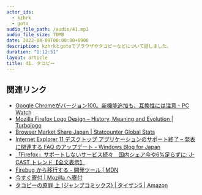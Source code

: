 ```yaml
---
actor_ids:
  - kzhrk
  - goto
audio_file_path: /audio/41.mp3
audio_file_size: 70MB
date: 2022-04-09T00:00:00+0900
description: kzhrkとgotoでブラウザやタコピーなどについて話しました。
duration: "1:12:51"
layout: article
title: 41. タコピー
---
```


<!-- prettier-ignore-start -->

## 関連リンク

- [Google Chromeがバージョン100。新機能追加も、互換性には注意 - PC Watch](https://pc.watch.impress.co.jp/docs/news/1398928.html)
- [Mozilla Firefox Logo Design – History, Meaning and Evolution \| Turbologo](https://turbologo.com/articles/mozilla-firefox-logo/)
- [Browser Market Share Japan \| Statcounter Global Stats](https://gs.statcounter.com/browser-market-share/all/japan)
- [Internet Explorer 11 デスクトップ アプリケーションのサポート終了 – 発表に関連する FAQ のアップデート - Windows Blog for Japan](https://blogs.windows.com/japan/2022/02/21/internet-explorer-11-desktop-app-retirement-faq/)
- [「Firefox」サポートしないサービス続々　国内シェア今や6%足らずに: J-CAST トレンド【全文表示】](https://www.j-cast.com/trend/2022/03/26433910.html?p=all)
- [Firebug から移行する - 開発ツール \| MDN](https://developer.mozilla.org/ja/docs/Tools/Migrating_from_Firebug)
- [今すぐ寄付 \| Mozilla へ寄付](https://donate.mozilla.org/ja/)
- [タコピーの原罪 上 (ジャンプコミックス) \| タイザン5 \| Amazon](https://amzn.to/37wtQIK)

<!-- prettier-ignore-end -->
